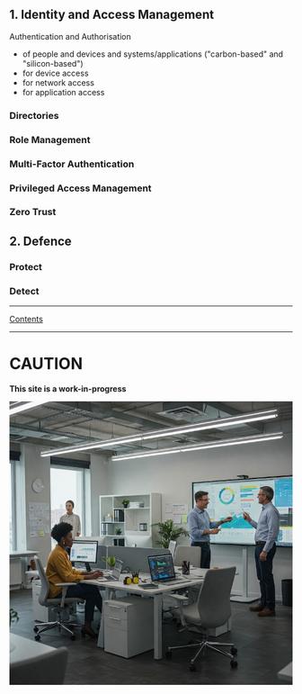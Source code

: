 ## 1. Identity and Access Management

Authentication and Authorisation

- of people and devices and systems/applications ("carbon-based" and "silicon-based")
- for device access
- for network access
- for application access

### Directories


### Role Management


### Multi-Factor Authentication


### Privileged Access Management


### Zero Trust



## 2. Defence

### Protect


### Detect


---
[Contents](Contents.md)

---

# CAUTION

**This site is a work-in-progress**

![Modern Workplace250](images/Gemini_Generated_Image_w3pctvw3pctvw3pc.jpg)
